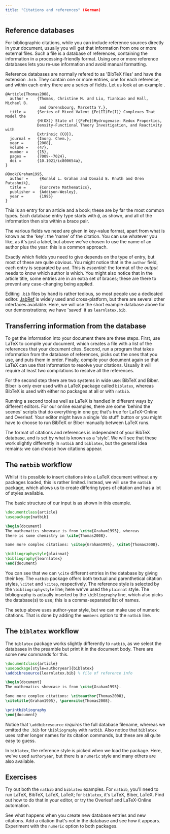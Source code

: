 ```yaml
---
title: "Citations and references" (German)
---
```

<script>
preincludes = {
 "pre1": {
    "pre0": "learnlatex.bib"
   },
 "pre2": {
    "pre0": "learnlatex.bib"
   }
}
</script>

## Reference databases

For bibliographic citations, while you can include reference sources directly in
your document, usually you will get that information from one or more external
files. Such a file is a database of references, containing the information in a
processing-friendly format. Using one or more reference databases lets you
re-use information and avoid manual formatting.

Reference databases are normally refered to as 'BibTeX files' and have the
extension `.bib`. They contain one or more entries, one for each reference, and
within each entry there are a series of fields. Let us look at an example
.

<!-- {% raw %} -->
```
@Article{Thomas2008,
  author =    {Thomas, Christine M. and Liu, Tianbiao and Hall, Michael B.
               and Darensbourg, Marcetta Y.},
  title =     {Series of Mixed Valent {Fe(II)Fe(I)} Complexes That Model the
              {H(OX)} State of [{FeFe}]Hydrogenase: Redox Properties,
              Density-Functional Theory Investigation, and Reactivity with
              Extrinsic {CO}},
  journal =   {Inorg. Chem.},
  year =      {2008},
  volume =    {47},
  number =    {15},
  pages =     {7009--7024},
  doi =       {10.1021/ic800654a},
}

@Book{Graham1995,
  author =     {Ronald L. Graham and Donald E. Knuth and Oren Patashnik},
  title =      {Concrete Mathematics},
  publisher =  {Addison-Wesley},
  year =       {1995}
}
```
<!-- {% endraw %} -->

This is an entry for an article and a book; these are by far the most common
types. Each database entry type starts with `@`, as shown, and all of the
information then sits within a brace pair.

The various fields we need are given in key-value format, apart from what is
known as the 'key': the 'name' of the citation. You can use whatever you like,
as it's just a label, but above we've chosen to use the name of an author plus
the year: this is a common approach.

Exactly which fields you need to give depends on the type of entry, but most of
these are quite obvious. You might notice that in the `author` field, each entry
is separated by `and`. This is _essential_: the format of the _output_ needs to
know which author is which. You might also notice that in the article title,
some entries are in an extra set of braces; these are there to prevent any
case-changing being applied.

Editing `.bib` files by hand is rather tedious, so most people use a dedicated
editor. [JabRef](https://www.jabref.org) is widely used and cross-platform,
but there are several other interfaces available. Here, we will use the short
example database above for our demonstrations; we have 'saved' it as
`learnlatex.bib`.

## Transferring information from the database

To get the information into your document there are three steps.
First, use LaTeX to compile your document, which creates a file with a
list of the references that your document cites.  Second, run a
program that takes information from the database of references, picks
out the ones that you use, and puts them in order.  Finally, compile
your document again so that LaTeX can use that information to resolve
your citations. Usually it will require at least two compilations to
resolve all the references.

For the second step there are two systems in wide use: BibTeX and
Biber. Biber is only ever used with a LaTeX package called `biblatex`, whereas
BibTeX is used with either no packages at all or with `natbib`.

Running a second tool as well as LaTeX is handled in different ways by different
editors. For our online examples, there are some 'behind the scenes' scripts
that do everything in one go; that's true for LaTeX-Online and Overleaf. Your
editor might have a single 'do stuff' button or you might have to choose to run
BibTeX or Biber manually between LaTeX runs.

The format of citations and references is independent of your BibTeX database,
and is set by what is known as a 'style'. We will see that these work slightly
differently in `natbib` and `biblatex`, but the general idea remains: we can
choose how citations appear.

## The `natbib` workflow

Whilst it is possible to insert citations into a LaTeX document without
any packages loaded, this is rather limited. Instead, we will use the
`natbib` package, which allows us to create differing types of citation and
has a lot of styles available.

The basic structure of our input is as shown in this example.

```latex
\documentclass{article}
\usepackage{natbib}

\begin{document}
The mathematics showcase is from \cite{Graham1995}, whereas
there is some chemistry in \cite{Thomas2008}.

Some more complex citations: \citep{Graham1995}, \citet{Thomas2008}.

\bibliographystyle{plainnat}
\bibliography{learnlatex}
\end{document}
```

You can see that we can `\cite` different entries in the database by giving their
key. The `natbib` package offers both textual and parenthetical citation styles,
`\citet` and `\citep`, respectively. The reference style is selected by the
`\bibliographystyle` line; here we've used the `plainnat` style. The
bibliography is actually inserted by the `\bibliography` line, which also picks
the database(s) to use; this is a comma-separated list of names.

The setup above uses author-year style, but we can make use of numeric
citations. That is done by adding the `numbers` option to the `natbib` line.

## The `biblatex` workflow

The `biblatex` package works slightly differently to `natbib`, as we select
the databases in the preamble but print it in the document body. There are
some new commands for this.

```latex
\documentclass{article}
\usepackage[style=authoryear]{biblatex}
\addbibresource{learnlatex.bib} % file of reference info

\begin{document}
The mathematics showcase is from \cite{Graham1995}.

Some more complex citations: \citeauthor{Thomas2008},
\citetitle{Graham1995}, \parencite{Thomas2008}.

\printbibliography
\end{document}
```

Notice that `\addbibresource` _requires_ the full database filename, whereas
we omitted the `.bib` for `\bibliography` with `natbib`. Also notice that
`biblatex` uses rather longer names for its citation commands, but these are
all quite easy to guess.

In `biblatex`, the reference style is picked when we load the package. Here,
we've used `authoryear`, but there is a `numeric` style and many others are
also available.

## Exercises

Try out both the `natbib` and `biblatex` examples. For `natbib`, you'll need
to run LaTeX, BibTeX, LaTeX, LaTeX; for `biblatex`, it's LaTeX, Biber, LaTeX.
Find out how to do that in your editor, or try the Overleaf and LaTeX-Online
automation.

See what happens when you create new database entries and new citations. Add
a citation that's not in the database and see how it appears. Experiment
with the `numeric` option to both packages.
